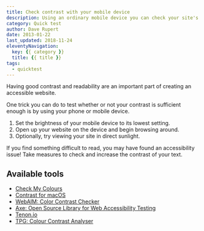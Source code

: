 ```yaml
---
title: Check contrast with your mobile device
description: Using an ordinary mobile device you can check your site's readability.
category: Quick test
author: Dave Rupert
date: 2013-01-22
last_updated: 2018-11-24
eleventyNavigation:
  key: {{ category }}
  title: {{ title }}
tags:
  - quicktest
---
```


Having good contrast and readability are an important part of creating an accessible website.

One trick you can do to test whether or not your contrast is sufficient enough is by using your phone or mobile device.

1. Set the brightness of your mobile device to its lowest setting.
2. Open up your website on the device and begin browsing around.
3. Optionally, try viewing your site in direct sunlight.

If you find something difficult to read, you may have found an accessibility issue! Take measures to check and increase the contrast of your text.


## Available tools

- [Check My Colours](http://www.checkmycolours.com/)
- [Contrast for macOS](https://usecontrast.com/)
- [WebAIM: Color Contrast Checker](https://webaim.org/resources/contrastchecker/)
- [Axe: Open Source Library for Web Accessibility Testing](https://www.deque.com/axe/)
- [Tenon.io](https://tenon.io/)
- [TPG: Colour Contrast Analyser](https://developer.paciellogroup.com/resources/contrastanalyser/)
